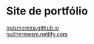 <h1>Site de portfólio</h1>
<a href="https://guismoreira.github.io/" target="_blank"> guismoreira.github.io </a> </br>
<a href="https://guilhermesm.netlify.com/" target="_blank"> guilhermesm.netlify.com </a>
